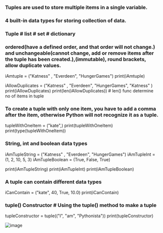 ### Tuples are used to store multiple items in a single variable.
### 4 built-in data types for storing collection of data.
### Tuple # list # set # dictionary

### ordered(have a defined order, and that order will not change.) and unchangeable(cannot change, add or remove items after the tuple has been created.),(immutable), round brackets, allow duplicate values.

iAmtuple = ("Katness" , "Everdeen", "HungerGames")
print(iAmtuple)

iAllowDuplicates = ("Katness" , "Everdeen", "HungerGames", "Katness" )
print(iAllowDuplicates)
print(len(iAllowDuplicates))  # len() func determine no of items in tuple

### To create a tuple with only one item, you have to add a comma after the item, otherwise Python will not recognize it as a tuple.
tupleWithOneItem = ("kate",)
print(tupleWithOneItem)
print(type(tupleWithOneItem))

### String, int and boolean data types
iAmTupleString = ("Katness" , "Everdeen", "HungerGames")
iAmTupleInt = (1, 2, 10, 5, 3)
iAmTupleBoolean = (True, False, True)

print(iAmTupleString)
print(iAmTupleInt)
print(iAmTupleBoolean)

### A tuple can contain different data types

iCanContain = ("kate", 40, True, 10.0)
print(iCanContain)

### tuple() Constructor # Using the tuple() method to make a tuple
tupleConstructor = tuple(("I", "am", "Pythonista"))
print(tupleConstructor)

![image](https://user-images.githubusercontent.com/72349558/126910551-f7f28131-3f88-4d0b-a1c5-f9a9b5504797.png)
